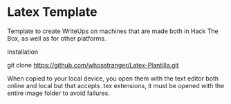# Latex Template
Template to create WriteUps on machines that are made both in Hack The Box, as well as for other platforms.

Installation

git clone https://github.com/whosstranger/Latex-Plantilla.git
        
When copied to your local device, you open them with the text editor both online and local but that accepts .tex extensions, it must be opened with the entire image folder to avoid failures.

    
